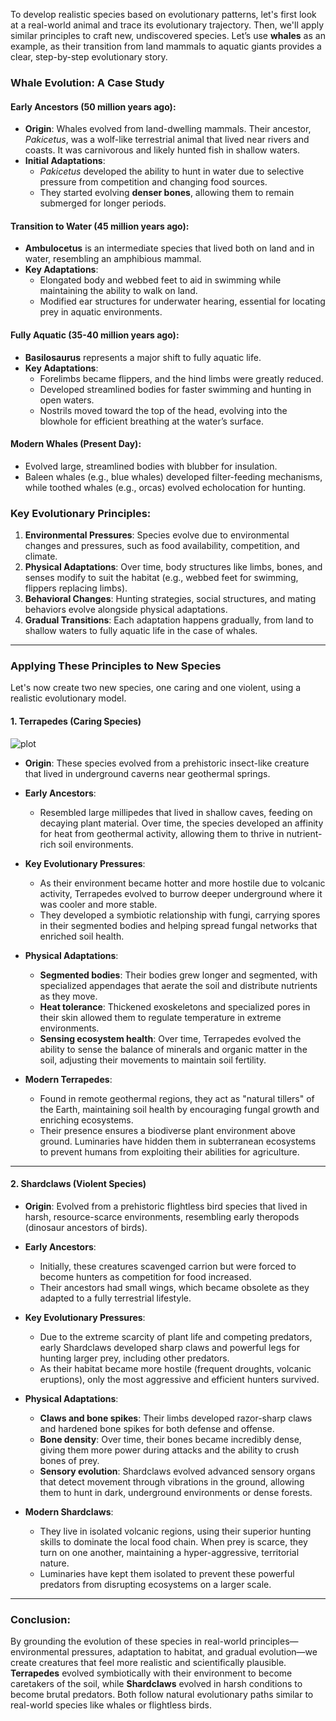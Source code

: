 To develop realistic species based on evolutionary patterns, let's first look at a real-world animal and trace its evolutionary trajectory. Then, we'll apply similar principles to craft new, undiscovered species. Let’s use **whales** as an example, as their transition from land mammals to aquatic giants provides a clear, step-by-step evolutionary story.

### Whale Evolution: A Case Study

#### **Early Ancestors (50 million years ago)**:
- **Origin**: Whales evolved from land-dwelling mammals. Their ancestor, *Pakicetus*, was a wolf-like terrestrial animal that lived near rivers and coasts. It was carnivorous and likely hunted fish in shallow waters.
- **Initial Adaptations**:
  - *Pakicetus* developed the ability to hunt in water due to selective pressure from competition and changing food sources.
  - They started evolving **denser bones**, allowing them to remain submerged for longer periods.

#### **Transition to Water (45 million years ago)**:
- **Ambulocetus** is an intermediate species that lived both on land and in water, resembling an amphibious mammal.
- **Key Adaptations**:
  - Elongated body and webbed feet to aid in swimming while maintaining the ability to walk on land.
  - Modified ear structures for underwater hearing, essential for locating prey in aquatic environments.

#### **Fully Aquatic (35-40 million years ago)**:
- **Basilosaurus** represents a major shift to fully aquatic life.
- **Key Adaptations**:
  - Forelimbs became flippers, and the hind limbs were greatly reduced.
  - Developed streamlined bodies for faster swimming and hunting in open waters.
  - Nostrils moved toward the top of the head, evolving into the blowhole for efficient breathing at the water’s surface.

#### **Modern Whales (Present Day)**:
- Evolved large, streamlined bodies with blubber for insulation.
- Baleen whales (e.g., blue whales) developed filter-feeding mechanisms, while toothed whales (e.g., orcas) evolved echolocation for hunting.
  
### Key Evolutionary Principles:
1. **Environmental Pressures**: Species evolve due to environmental changes and pressures, such as food availability, competition, and climate.
2. **Physical Adaptations**: Over time, body structures like limbs, bones, and senses modify to suit the habitat (e.g., webbed feet for swimming, flippers replacing limbs).
3. **Behavioral Changes**: Hunting strategies, social structures, and mating behaviors evolve alongside physical adaptations.
4. **Gradual Transitions**: Each adaptation happens gradually, from land to shallow waters to fully aquatic life in the case of whales.

---

### Applying These Principles to New Species

Let's now create two new species, one caring and one violent, using a realistic evolutionary model.

#### 1. **Terrapedes (Caring Species)**

![plot](/Terrapedes.webp)

- **Origin**: These species evolved from a prehistoric insect-like creature that lived in underground caverns near geothermal springs.
  
- **Early Ancestors**:
  - Resembled large millipedes that lived in shallow caves, feeding on decaying plant material. Over time, the species developed an affinity for heat from geothermal activity, allowing them to thrive in nutrient-rich soil environments.

- **Key Evolutionary Pressures**:
  - As their environment became hotter and more hostile due to volcanic activity, Terrapedes evolved to burrow deeper underground where it was cooler and more stable.
  - They developed a symbiotic relationship with fungi, carrying spores in their segmented bodies and helping spread fungal networks that enriched soil health.

- **Physical Adaptations**:
  - **Segmented bodies**: Their bodies grew longer and segmented, with specialized appendages that aerate the soil and distribute nutrients as they move.
  - **Heat tolerance**: Thickened exoskeletons and specialized pores in their skin allowed them to regulate temperature in extreme environments.
  - **Sensing ecosystem health**: Over time, Terrapedes evolved the ability to sense the balance of minerals and organic matter in the soil, adjusting their movements to maintain soil fertility.

- **Modern Terrapedes**:
  - Found in remote geothermal regions, they act as "natural tillers" of the Earth, maintaining soil health by encouraging fungal growth and enriching ecosystems.
  - Their presence ensures a biodiverse plant environment above ground. Luminaries have hidden them in subterranean ecosystems to prevent humans from exploiting their abilities for agriculture.

---

#### 2. **Shardclaws (Violent Species)**
- **Origin**: Evolved from a prehistoric flightless bird species that lived in harsh, resource-scarce environments, resembling early theropods (dinosaur ancestors of birds).

- **Early Ancestors**:
  - Initially, these creatures scavenged carrion but were forced to become hunters as competition for food increased.
  - Their ancestors had small wings, which became obsolete as they adapted to a fully terrestrial lifestyle.

- **Key Evolutionary Pressures**:
  - Due to the extreme scarcity of plant life and competing predators, early Shardclaws developed sharp claws and powerful legs for hunting larger prey, including other predators.
  - As their habitat became more hostile (frequent droughts, volcanic eruptions), only the most aggressive and efficient hunters survived.

- **Physical Adaptations**:
  - **Claws and bone spikes**: Their limbs developed razor-sharp claws and hardened bone spikes for both defense and offense.
  - **Bone density**: Over time, their bones became incredibly dense, giving them more power during attacks and the ability to crush bones of prey.
  - **Sensory evolution**: Shardclaws evolved advanced sensory organs that detect movement through vibrations in the ground, allowing them to hunt in dark, underground environments or dense forests.

- **Modern Shardclaws**:
  - They live in isolated volcanic regions, using their superior hunting skills to dominate the local food chain. When prey is scarce, they turn on one another, maintaining a hyper-aggressive, territorial nature.
  - Luminaries have kept them isolated to prevent these powerful predators from disrupting ecosystems on a larger scale.

---

### Conclusion:
By grounding the evolution of these species in real-world principles—environmental pressures, adaptation to habitat, and gradual evolution—we create creatures that feel more realistic and scientifically plausible. **Terrapedes** evolved symbiotically with their environment to become caretakers of the soil, while **Shardclaws** evolved in harsh conditions to become brutal predators. Both follow natural evolutionary paths similar to real-world species like whales or flightless birds.
